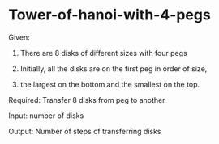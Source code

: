 # Tower-of-hanoi-with-4-pegs
Given: 

1.	There are 8 disks of different sizes with four pegs

2.	Initially, all the disks are on the first peg in order of size,

3.	the largest on the bottom and the smallest on the top.

Required: Transfer 8 disks from peg to another

 Input: number of disks 

Output: Number of steps of transferring disks
